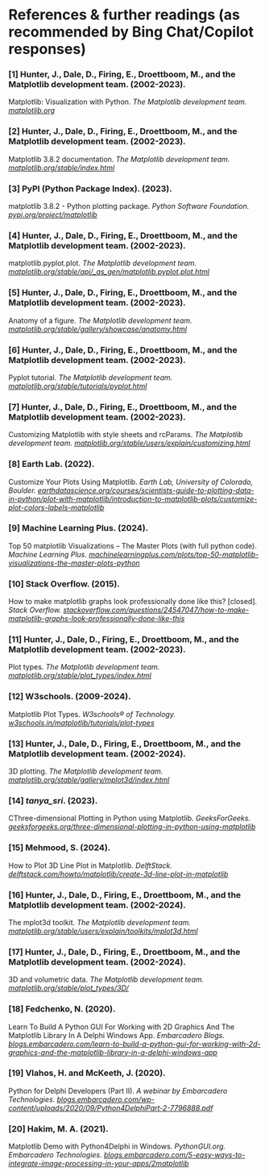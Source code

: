 # References & further readings (as recommended by Bing Chat/Copilot responses)
### [1] Hunter, J., Dale, D., Firing, E., Droettboom, M., and the Matplotlib development team. (2002-2023). 
Matplotlib: Visualization with Python. _The Matplotlib development team._ _[matplotlib.org](https://matplotlib.org/)_

### [2] Hunter, J., Dale, D., Firing, E., Droettboom, M., and the Matplotlib development team. (2002-2023). 
Matplotlib 3.8.2 documentation. _The Matplotlib development team._ _[matplotlib.org/stable/index.html](https://matplotlib.org/stable/index.html)_

### [3] PyPI (Python Package Index). (2023). 
matplotlib 3.8.2 - Python plotting package. _Python Software Foundation._ _[pypi.org/project/matplotlib](https://pypi.org/project/matplotlib/)_

### [4] Hunter, J., Dale, D., Firing, E., Droettboom, M., and the Matplotlib development team. (2002-2023).
matplotlib.pyplot.plot. _The Matplotlib development team. [matplotlib.org/stable/api/_as_gen/matplotlib.pyplot.plot.html](https://matplotlib.org/stable/api/_as_gen/matplotlib.pyplot.plot.html)_

### [5] Hunter, J., Dale, D., Firing, E., Droettboom, M., and the Matplotlib development team. (2002-2023). 
Anatomy of a figure. _The Matplotlib development team. [matplotlib.org/stable/gallery/showcase/anatomy.html](https://matplotlib.org/stable/gallery/showcase/anatomy.html)_

### [6] Hunter, J., Dale, D., Firing, E., Droettboom, M., and the Matplotlib development team. (2002-2023). 
Pyplot tutorial. _The Matplotlib development team. [matplotlib.org/stable/tutorials/pyplot.html](https://matplotlib.org/stable/tutorials/pyplot.html)_

### [7] Hunter, J., Dale, D., Firing, E., Droettboom, M., and the Matplotlib development team. (2002-2023). 
Customizing Matplotlib with style sheets and rcParams. _The Matplotlib development team. [matplotlib.org/stable/users/explain/customizing.html](https://matplotlib.org/stable/users/explain/customizing.html)_

### [8] Earth Lab. (2022). 
Customize Your Plots Using Matplotlib. _Earth Lab, University of Colorado, Boulder. [earthdatascience.org/courses/scientists-guide-to-plotting-data-in-python/plot-with-matplotlib/introduction-to-matplotlib-plots/customize-plot-colors-labels-matplotlib](https://www.earthdatascience.org/courses/scientists-guide-to-plotting-data-in-python/plot-with-matplotlib/introduction-to-matplotlib-plots/customize-plot-colors-labels-matplotlib/)_

### [9] Machine Learning Plus. (2024). 
Top 50 matplotlib Visualizations – The Master Plots (with full python code). _Machine Learning Plus. 
[machinelearningplus.com/plots/top-50-matplotlib-visualizations-the-master-plots-python](https://www.machinelearningplus.com/plots/top-50-matplotlib-visualizations-the-master-plots-python/)_

### [10] Stack Overflow. (2015). 
How to make matplotlib graphs look professionally done like this? [closed]. _Stack Overflow.
[stackoverflow.com/questions/24547047/how-to-make-matplotlib-graphs-look-professionally-done-like-this](https://stackoverflow.com/questions/24547047/how-to-make-matplotlib-graphs-look-professionally-done-like-this)_

### [11] Hunter, J., Dale, D., Firing, E., Droettboom, M., and the Matplotlib development team. (2002-2023). 
Plot types. _The Matplotlib development team. [matplotlib.org/stable/plot_types/index.html](https://matplotlib.org/stable/plot_types/index.html)_

### [12] W3schools. (2009-2024). 
Matplotlib Plot Types. _W3schools® of Technology. [w3schools.in/matplotlib/tutorials/plot-types](https://www.w3schools.in/matplotlib/tutorials/plot-types)_

### [13] Hunter, J., Dale, D., Firing, E., Droettboom, M., and the Matplotlib development team. (2002-2024). 
3D plotting. _The Matplotlib development team. [matplotlib.org/stable/gallery/mplot3d/index.html](https://matplotlib.org/stable/gallery/mplot3d/index.html)_

### [14] _tanya_sri_. (2023). 
CThree-dimensional Plotting in Python using Matplotlib. _GeeksForGeeks. [geeksforgeeks.org/three-dimensional-plotting-in-python-using-matplotlib](https://www.geeksforgeeks.org/three-dimensional-plotting-in-python-using-matplotlib/)_

### [15] Mehmood, S. (2024). 
How to Plot 3D Line Plot in Matplotlib. _DelftStack. [delftstack.com/howto/matplotlib/create-3d-line-plot-in-matplotlib](https://www.delftstack.com/howto/matplotlib/create-3d-line-plot-in-matplotlib/)_

### [16] Hunter, J., Dale, D., Firing, E., Droettboom, M., and the Matplotlib development team. (2002-2024). 
The mplot3d toolkit. _The Matplotlib development team. [matplotlib.org/stable/users/explain/toolkits/mplot3d.html](https://matplotlib.org/stable/users/explain/toolkits/mplot3d.html)_

### [17] Hunter, J., Dale, D., Firing, E., Droettboom, M., and the Matplotlib development team. (2002-2024). 
3D and volumetric data. _The Matplotlib development team. [matplotlib.org/stable/plot_types/3D/](https://matplotlib.org/stable/plot_types/3D/)_

### [18] Fedchenko, N. (2020). 
Learn To Build A Python GUI For Working with 2D Graphics And The Matplotlib Library In A Delphi Windows App. _Embarcadero Blogs. [blogs.embarcadero.com/learn-to-build-a-python-gui-for-working-with-2d-graphics-and-the-matplotlib-library-in-a-delphi-windows-app](https://blogs.embarcadero.com/learn-to-build-a-python-gui-for-working-with-2d-graphics-and-the-matplotlib-library-in-a-delphi-windows-app/)_

### [19] Vlahos, H. and McKeeth, J. (2020). 
Python for Delphi Developers (Part II). _A webinar by Embarcadero Technologies. [blogs.embarcadero.com/wp-content/uploads/2020/09/Python4DelphiPart-2-7796888.pdf](https://blogs.embarcadero.com/wp-content/uploads/2020/09/Python4DelphiPart-2-7796888.pdf)_

### [20] Hakim, M. A. (2021). 
Matplotlib Demo with Python4Delphi in Windows. _PythonGUI.org. Embarcadero Technologies. [blogs.embarcadero.com/5-easy-ways-to-integrate-image-processing-in-your-apps/2matplotlib](https://blogs.embarcadero.com/5-easy-ways-to-integrate-image-processing-in-your-apps/2matplotlib/)_
